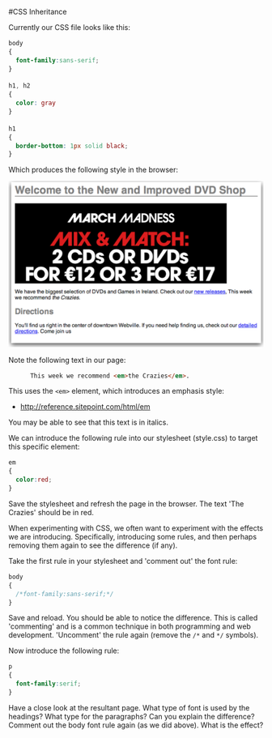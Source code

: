 #CSS Inheritance

Currently our CSS file looks like this:

~~~css
body 
{
  font-family:sans-serif;
}

h1, h2 
{
  color: gray
}

h1 
{
  border-bottom: 1px solid black;
}
~~~

Which produces the following style in the browser:

![](./img/x06.png)


Note the following text in our page:

~~~html
      This week we recommend <em>the Crazies</em>.  
~~~

This uses the `<em>` element, which introduces an emphasis style:

- <http://reference.sitepoint.com/html/em>

You may be able to see that this text is in italics.

We can introduce the following rule into our stylesheet (style.css) to target this specific element:

~~~css
em
{
  color:red;
}
~~~

Save the stylesheet and refresh the page in the browser. The text 'The Crazies' should be in red.

When experimenting with CSS, we often want to experiment with the effects we are introducing. Specifically, introducing some rules, and then perhaps removing them again to see the difference (if any).

Take the first rule in your stylesheet and 'comment out' the font rule:

~~~css
body 
{
  /*font-family:sans-serif;*/
}
~~~

Save and reload. You should be able to notice the difference. This is called 'commenting' and is a common technique in both programming and web development. 'Uncomment' the rule again (remove the `/*` and `*/` symbols).

Now introduce the following rule:

~~~css
p
{
  font-family:serif;
}
~~~

Have a close look at the resultant page. What type of font is used by the headings? What type for the paragraphs? Can you explain the difference? Comment out the body font rule again (as we did above). What is the effect?

